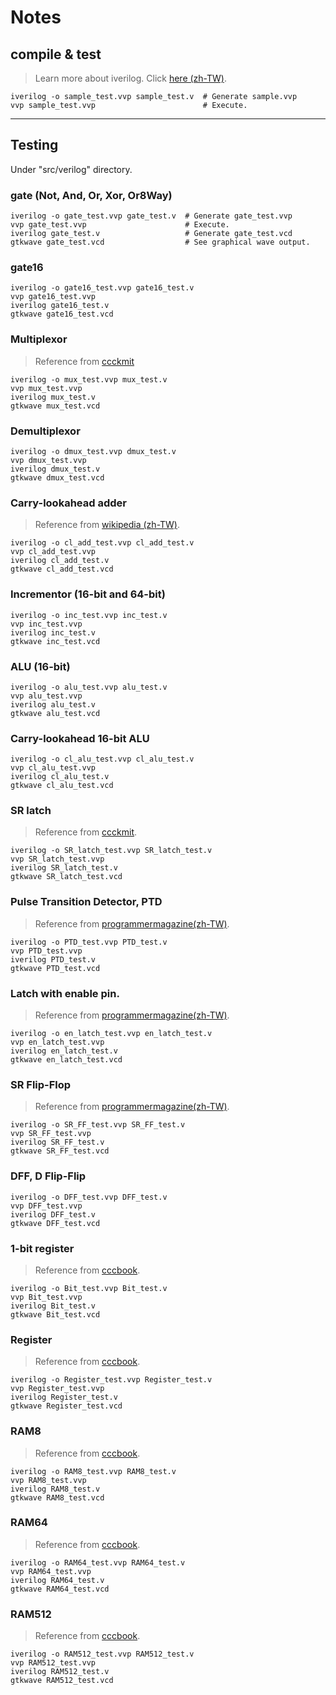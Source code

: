# Notes

## compile & test
> Learn more about iverilog. Click [here (zh-TW)](https://sites.google.com/site/verilog710/xiang-guan-gong-ju/icarus-verilog).

```
iverilog -o sample_test.vvp sample_test.v  # Generate sample.vvp
vvp sample_test.vvp                        # Execute.
```


***
## Testing

Under "src/verilog" directory.

### gate (Not, And, Or, Xor, Or8Way)

```
iverilog -o gate_test.vvp gate_test.v  # Generate gate_test.vvp
vvp gate_test.vvp                      # Execute.
iverilog gate_test.v                   # Generate gate_test.vcd
gtkwave gate_test.vcd                  # See graphical wave output.
```


### gate16

```
iverilog -o gate16_test.vvp gate16_test.v
vvp gate16_test.vvp
iverilog gate16_test.v
gtkwave gate16_test.vcd
```


### Multiplexor
> Reference from [ccckmit](https://github.com/ccckmit/nand2tetris_verilog/blob/master/mux_test.v)

```
iverilog -o mux_test.vvp mux_test.v
vvp mux_test.vvp
iverilog mux_test.v
gtkwave mux_test.vcd
```


### Demultiplexor
```
iverilog -o dmux_test.vvp dmux_test.v
vvp dmux_test.vvp
iverilog dmux_test.v
gtkwave dmux_test.vcd
```


### Carry-lookahead adder
> Reference from [wikipedia (zh-TW)](https://zh.wikipedia.org/zh-tw/%E5%8A%A0%E6%B3%95%E5%99%A8).

```
iverilog -o cl_add_test.vvp cl_add_test.v
vvp cl_add_test.vvp
iverilog cl_add_test.v
gtkwave cl_add_test.vcd
```


### Incrementor (16-bit and 64-bit)

```
iverilog -o inc_test.vvp inc_test.v
vvp inc_test.vvp
iverilog inc_test.v
gtkwave inc_test.vcd
```


### ALU (16-bit)

```
iverilog -o alu_test.vvp alu_test.v
vvp alu_test.vvp
iverilog alu_test.v
gtkwave alu_test.vcd
```


### Carry-lookahead 16-bit ALU
```
iverilog -o cl_alu_test.vvp cl_alu_test.v
vvp cl_alu_test.vvp
iverilog cl_alu_test.v
gtkwave cl_alu_test.vcd
```


### SR latch
> Reference from [ccckmit](http://ccckmit.wikidot.com/ve:latch).

```
iverilog -o SR_latch_test.vvp SR_latch_test.v
vvp SR_latch_test.vvp
iverilog SR_latch_test.v
gtkwave SR_latch_test.vcd
```


### Pulse Transition Detector, PTD
> Reference from [programmermagazine(zh-TW)](https://programmermagazine.github.io/201311/htm/article4.html).

```
iverilog -o PTD_test.vvp PTD_test.v
vvp PTD_test.vvp
iverilog PTD_test.v
gtkwave PTD_test.vcd
```


### Latch with enable pin.
> Reference from [programmermagazine(zh-TW)](https://programmermagazine.github.io/201311/htm/article4.html).

```
iverilog -o en_latch_test.vvp en_latch_test.v
vvp en_latch_test.vvp
iverilog en_latch_test.v
gtkwave en_latch_test.vcd
```


### SR Flip-Flop
> Reference from [programmermagazine(zh-TW)](https://programmermagazine.github.io/201311/htm/article4.html).

```
iverilog -o SR_FF_test.vvp SR_FF_test.v
vvp SR_FF_test.vvp
iverilog SR_FF_test.v
gtkwave SR_FF_test.vcd
```


### DFF, D Flip-Flip

```
iverilog -o DFF_test.vvp DFF_test.v
vvp DFF_test.vvp
iverilog DFF_test.v
gtkwave DFF_test.vcd
```


### 1-bit register
> Reference from [cccbook](https://github.com/cccbook/co/blob/master/code/verilog/nand2tetris/memory.v).

```
iverilog -o Bit_test.vvp Bit_test.v
vvp Bit_test.vvp
iverilog Bit_test.v
gtkwave Bit_test.vcd
```


### Register
> Reference from [cccbook](https://github.com/cccbook/co/blob/master/code/verilog/nand2tetris/memory.v).

```
iverilog -o Register_test.vvp Register_test.v
vvp Register_test.vvp
iverilog Register_test.v
gtkwave Register_test.vcd
```


### RAM8
> Reference from [cccbook](https://github.com/cccbook/co/blob/master/code/verilog/nand2tetris/memory.v).

```
iverilog -o RAM8_test.vvp RAM8_test.v
vvp RAM8_test.vvp
iverilog RAM8_test.v
gtkwave RAM8_test.vcd
```


### RAM64
> Reference from [cccbook](https://github.com/cccbook/co/blob/master/code/verilog/nand2tetris/memory.v).

```
iverilog -o RAM64_test.vvp RAM64_test.v
vvp RAM64_test.vvp
iverilog RAM64_test.v
gtkwave RAM64_test.vcd
```


### RAM512
> Reference from [cccbook](https://github.com/cccbook/co/blob/master/code/verilog/nand2tetris/memory.v).

```
iverilog -o RAM512_test.vvp RAM512_test.v
vvp RAM512_test.vvp
iverilog RAM512_test.v
gtkwave RAM512_test.vcd
```
